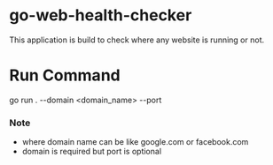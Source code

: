 # go-web-health-checker
This application is build to check where any website is running or not.

# Run Command
go run . --domain <domain_name> --port <port> 

### Note
- where domain name can be like google.com or facebook.com
- domain is required but port is optional